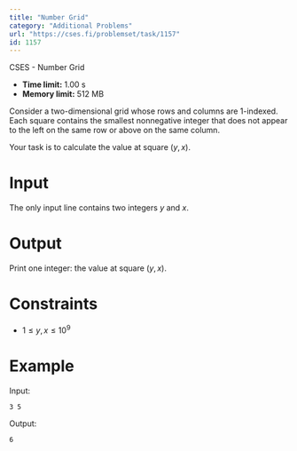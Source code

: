 ```yaml
---
title: "Number Grid"
category: "Additional Problems"
url: "https://cses.fi/problemset/task/1157"
id: 1157
---
```


CSES - Number Grid

  * **Time limit:** 1.00 s
  * **Memory limit:** 512 MB

Consider a two-dimensional grid whose rows and columns are $1$-indexed. Each
square contains the smallest nonnegative integer that does not appear to the
left on the same row or above on the same column.

Your task is to calculate the value at square $(y,x)$.

# Input

The only input line contains two integers $y$ and $x$.

# Output

Print one integer: the value at square $(y,x)$.

# Constraints

  * $1 \le y,x \le 10^9$

# Example

Input:

    
    
    3 5
    

Output:

    
    
    6
    

